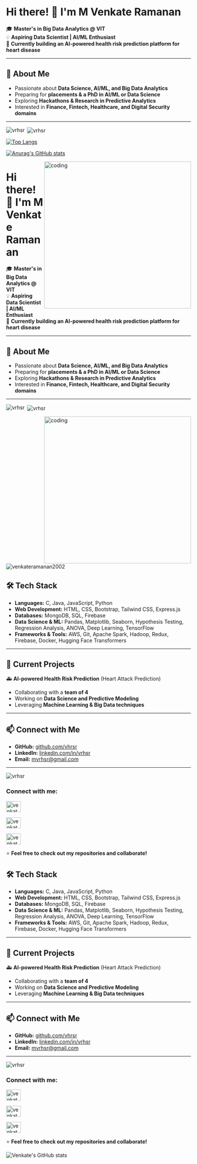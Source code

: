 # Hi there! 👋 I'm M Venkate Ramanan

🎓 **Master's in Big Data Analytics @ VIT**  
💡 **Aspiring Data Scientist | AI/ML Enthusiast**  
🚀 **Currently building an AI-powered health risk prediction platform for heart disease**  

---

## 🔬 About Me

- Passionate about **Data Science, AI/ML, and Big Data Analytics**  
- Preparing for **placements & a PhD in AI/ML or Data Science**  
- Exploring **Hackathons & Research in Predictive Analytics**  
- Interested in **Finance, Fintech, Healthcare, and Digital Security domains**  

---

<p><img align="left" src="https://github-readme-stats.vercel.app/api/top-langs?username=vrhsr&show_icons=true&locale=en&layout=compact" alt="vrhsr" /></p>


<p>&nbsp;<img align="center" src="https://github-readme-stats.vercel.app/api?username=vhrsr&show_icons=true&locale=en" alt="vrhsr" /></p>

[![Top Langs](https://github-readme-stats.vercel.app/api/top-langs/?username=vrhsr&layout=donut-vertical)](https://github.com/anuraghazra/github-readme-stats)


[![Anurag's GitHub stats](https://github-readme-stats.vercel.app/api?username=vrshr)](https://github.com/anuraghazra/github-readme-stats)


<img align="right" alt ="coding" width="400" src = "https://camo.githubusercontent.com/cae12fddd9d6982901d82580bdf321d81fb299141098ca1c2d4891870827bf17/68747470733a2f2f6d69726f2e6d656469756d2e636f6d2f6d61782f313336302f302a37513379765349765f7430696f4a2d5a2e676966">


# Hi there! 👋 I'm M Venkate Ramanan

🎓 **Master's in Big Data Analytics @ VIT**  
💡 **Aspiring Data Scientist | AI/ML Enthusiast**  
🚀 **Currently building an AI-powered health risk prediction platform for heart disease**  

---

## 🔬 About Me

- Passionate about **Data Science, AI/ML, and Big Data Analytics**  
- Preparing for **placements & a PhD in AI/ML or Data Science**  
- Exploring **Hackathons & Research in Predictive Analytics**  
- Interested in **Finance, Fintech, Healthcare, and Digital Security domains**  

---

<p><img align="left" src="https://github-readme-stats.vercel.app/api/top-langs?username=vrhsr&show_icons=true&locale=en&layout=compact" alt="vrhsr" /></p>


<p>&nbsp;<img align="center" src="https://github-readme-stats.vercel.app/api?username=vhrsr&show_icons=true&locale=en" alt="vrhsr" /></p>





<img align="right" alt ="coding" width="400" src = "https://camo.githubusercontent.com/cae12fddd9d6982901d82580bdf321d81fb299141098ca1c2d4891870827bf17/68747470733a2f2f6d69726f2e6d656469756d2e636f6d2f6d61782f313336302f302a37513379765349765f7430696f4a2d5a2e676966">


<p align="left"> <img src="https://komarev.com/ghpvc/?username=venkateramanan2002&label=Profile%20views&color=0e75b6&style=flat" alt="venkateramanan2002" /> </p>



## 🛠 Tech Stack

- **Languages:** C, Java, JavaScript, Python  
- **Web Development:** HTML, CSS, Bootstrap, Tailwind CSS, Express.js  
- **Databases:** MongoDB, SQL, Firebase  
- **Data Science & ML:** Pandas, Matplotlib, Seaborn, Hypothesis Testing, Regression Analysis, ANOVA, Deep Learning, TensorFlow  
- **Frameworks & Tools:** AWS, Git, Apache Spark, Hadoop, Redux, Firebase, Docker, Hugging Face Transformers  

---

## 📌 Current Projects

🚑 **AI-powered Health Risk Prediction** (Heart Attack Prediction)  
  - Collaborating with a **team of 4**  
  - Working on **Data Science and Predictive Modeling**  
  - Leveraging **Machine Learning & Big Data techniques**  

---

## 📫 Connect with Me

- **GitHub:** [github.com/vhrsr](https://github.com/vhrsr)  
- **LinkedIn:** [linkedin.com/in/vrhsr](https://linkedin.com/in/vrhsr)  
- **Email:** [mvrhsr@gmail.com](mailto:mvrhsr@gmail.com)  

---
<p><img align="center" src="https://github-readme-streak-stats.herokuapp.com/?user=vrhsr&" alt="vrhsr" /></p>
<h3 align="left">Connect with me:</h3>

<p align="left">

<a href="https://linkedin.com/in/vrhsr" target="blank"><img align="center" src="https://raw.githubusercontent.com/rahuldkjain/github-profile-readme-generator/master/src/images/icons/Social/linked-in-alt.svg" alt="venkate.me/linkedin" height="30" width="40" /></a>

<a href="https://www.youtube.com/channel/UCGiSfca_q6XRDcj4p67xojg" target="blank"><img align="center" src="https://raw.githubusercontent.com/rahuldkjain/github-profile-readme-generator/master/src/images/icons/Social/youtube.svg" alt="venkate.me/youtube" height="30" width="40" /></a>


<a href="https://www.leetcode.com/mvrhsr" target="blank"><img align="center" src="https://raw.githubusercontent.com/rahuldkjain/github-profile-readme-generator/master/src/images/icons/Social/leet-code.svg" alt="venkate.me/leetcode" height="30" width="40" /></a>
</p>

⭐ **Feel free to check out my repositories and collaborate!**



## 🛠 Tech Stack

- **Languages:** C, Java, JavaScript, Python  
- **Web Development:** HTML, CSS, Bootstrap, Tailwind CSS, Express.js  
- **Databases:** MongoDB, SQL, Firebase  
- **Data Science & ML:** Pandas, Matplotlib, Seaborn, Hypothesis Testing, Regression Analysis, ANOVA, Deep Learning, TensorFlow  
- **Frameworks & Tools:** AWS, Git, Apache Spark, Hadoop, Redux, Firebase, Docker, Hugging Face Transformers  

---

## 📌 Current Projects

🚑 **AI-powered Health Risk Prediction** (Heart Attack Prediction)  
  - Collaborating with a **team of 4**  
  - Working on **Data Science and Predictive Modeling**  
  - Leveraging **Machine Learning & Big Data techniques**  

---

## 📫 Connect with Me

- **GitHub:** [github.com/vhrsr](https://github.com/vhrsr)  
- **LinkedIn:** [linkedin.com/in/vrhsr](https://linkedin.com/in/vrhsr)  
- **Email:** [mvrhsr@gmail.com](mailto:mvrhsr@gmail.com)  

---
<p><img align="center" src="https://github-readme-streak-stats.herokuapp.com/?user=vrhsr&" alt="vrhsr" /></p>
<h3 align="left">Connect with me:</h3>

<p align="left">

<a href="https://linkedin.com/in/vrhsr" target="blank"><img align="center" src="https://raw.githubusercontent.com/rahuldkjain/github-profile-readme-generator/master/src/images/icons/Social/linked-in-alt.svg" alt="venkate.me/linkedin" height="30" width="40" /></a>

<a href="https://www.youtube.com/channel/UCGiSfca_q6XRDcj4p67xojg" target="blank"><img align="center" src="https://raw.githubusercontent.com/rahuldkjain/github-profile-readme-generator/master/src/images/icons/Social/youtube.svg" alt="venkate.me/youtube" height="30" width="40" /></a>


<a href="https://www.leetcode.com/mvrhsr" target="blank"><img align="center" src="https://raw.githubusercontent.com/rahuldkjain/github-profile-readme-generator/master/src/images/icons/Social/leet-code.svg" alt="venkate.me/leetcode" height="30" width="40" /></a>
</p>

⭐ **Feel free to check out my repositories and collaborate!**



![Venkate's GitHub stats](https://github-readme-stats.vercel.app/api?username=vhsr&show_icons=true&theme=transparent)

